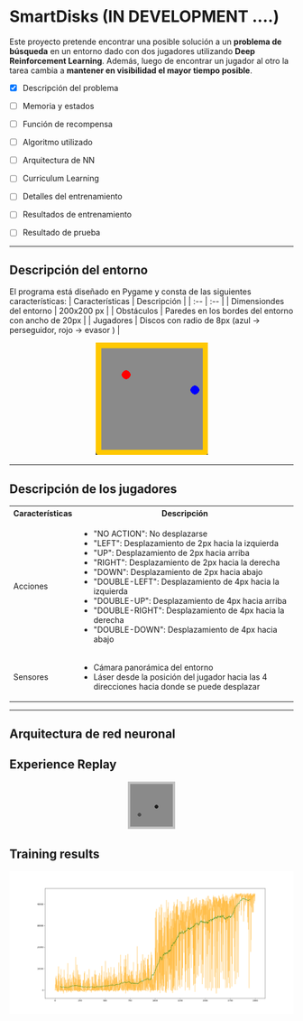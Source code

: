 # SmartDisks (IN DEVELOPMENT ....)
Este proyecto pretende encontrar una posible solución a un **problema de búsqueda** en un entorno dado con dos jugadores utilizando **Deep Reinforcement Learning**. Además, luego de encontrar un jugador al otro la tarea cambia a **mantener en visibilidad el mayor tiempo posible**.

- [x] Descripción del problema
- [ ] Memoria y estados
- [ ] Función de recompensa
- [ ] Algoritmo utilizado
- [ ] Arquitectura de NN
- [ ] Curriculum Learning
- [ ] Detalles del entrenamiento
- [ ] Resultados de entrenamiento
- [ ] Resultado de prueba


---

## Descripción del entorno
El programa está diseñado en Pygame y consta de las siguientes características:
| Características | Descripción |
| :-- | :-- |
| Dimensiondes del entorno | 200x200 px |
| Obstáculos | Paredes en los bordes del entorno con ancho de 20px |
| Jugadores | Discos con radio de 8px (azul &rarr; perseguidor, rojo &rarr; evasor ) |

<div align="center"><img src="result images/game environment.png" alt="Entorno"/></div>

---

## Descripción de los jugadores

<table>  
    <tr>
      <th>Características</th>
      <th>Descripción</th>
    </tr>
    <tr>
      <td>Acciones</td>
      <td>
        <ul>
          <li>"NO ACTION": No desplazarse</li>
          <li>"LEFT": Desplazamiento de 2px hacia la izquierda</li>
          <li>"UP": Desplazamiento de 2px hacia arriba</li>
          <li>"RIGHT": Desplazamiento de 2px hacia la derecha</li>
          <li>"DOWN": Desplazamiento de 2px hacia abajo</li>
          <li>"DOUBLE-LEFT": Desplazamiento de 4px hacia la izquierda</li>
          <li>"DOUBLE-UP": Desplazamiento de 4px hacia arriba</li>
          <li>"DOUBLE-RIGHT": Desplazamiento de 4px hacia la derecha</li>
          <li>"DOUBLE-DOWN": Desplazamiento de 4px hacia abajo</li>          
        </ul>
      </td>
    </tr>
  <tr>
    <td>Sensores</td>
    <td>
      <ul>
        <li>Cámara panorámica del entorno</li>
        <li>Láser desde la posición del jugador hacia las 4 direcciones hacia donde se puede desplazar</li>
      </ul>        
    </td>
  </tr>
</table>

---

## Arquitectura de red neuronal

## Experience Replay

<div align="center"><img src="result images/c_s.png" alt="Training results"></div>

## Training results

<div align="center"><img src="result images/Training_results.png" alt="Training results" width="600"></div>
